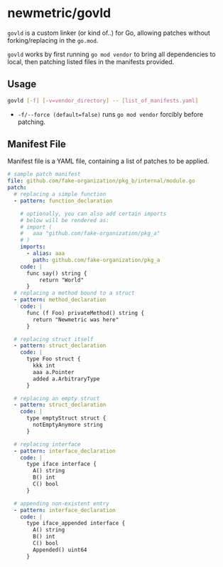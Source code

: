 # newmetric/govld

`govld` is a custom linker (or kind of..) for Go, allowing patches without forking/replacing in the `go.mod`.

`govld` works by first running `go mod vendor` to bring all dependencies to local, then patching listed files in the manifests provided.

## Usage

```bash
govld [-f] [-v=vendor_directory] -- [list_of_manifests.yaml]
```

- `-f/--force (default=false)` runs `go mod vendor` forcibly before patching.

## Manifest File

Manifest file is a YAML file, containing a list of patches to be applied.

```yaml
# sample patch manifest
file: github.com/fake-organization/pkg_b/internal/module.go
patch:
  # replacing a simple function
  - pattern: function_declaration

    # optionally, you can also add certain imports
    # below will be rendered as:
    # import (
    #   aaa "github.com/fake-organization/pkg_a"
    # )
    imports:
      - alias: aaa
        path: github.com/fake-organization/pkg_a
    code: |
      func say() string {
          return "World"
      }
  # replacing a method bound to a struct
  - pattern: method_declaration
    code: |
      func (f Foo) privateMethod() string {
        return "Newmetric was here"
      }

  # replacing struct itself
  - pattern: struct_declaration
    code: |
      type Foo struct {
        kkk int
        aaa a.Pointer
        added a.ArbitraryType
      }

  # replacing an empty struct
  - pattern: struct_declaration
    code: |
      type emptyStruct struct {
        notEmptyAnymore string
      }

  # replacing interface
  - pattern: interface_declaration
    code: |
      type iface interface {
        A() string
        B() int
        C() bool
      }

  # appending non-existent entry
  - pattern: interface_declaration
    code: |
      type iface_appended interface {
        A() string
        B() int
        C() bool
        Appended() uint64
      }
```

